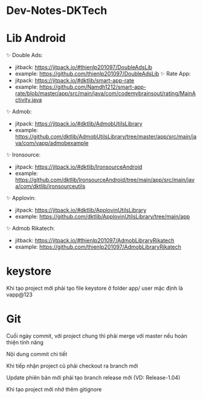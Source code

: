 # Dev-Notes-DKTech

# Lib Android
✨ Double Ads: 
- jitback: https://jitpack.io/#thienlp201097/DoubleAdsLib
- example: https://github.com/thienlp201097/DoubleAdsLib
✨ Rate App:
- jitpack: https://jitpack.io/#dktlib/smart-app-rate
- example: https://github.com/Namdh1212/smart-app-rate/blob/master/app/src/main/java/com/codemybrainsout/rating/MainActivity.java

✨ Admob:
- jitpack: https://jitpack.io/#dktlib/AdmobUtilsLibrary
- example: https://github.com/dktlib/AdmobUtilsLibrary/tree/master/app/src/main/java/com/vapp/admobexample

✨ Ironsource: 
- jitpack: https://jitpack.io/#dktlib/IronsourceAndroid
- example: https://github.com/dktlib/IronsourceAndroid/tree/main/app/src/main/java/com/dktlib/ironsourceutils

✨ Applovin: 
- jitpack: https://jitpack.io/#dktlib/ApplovinUtilsLibrary
- example: https://github.com/dktlib/ApplovinUtilsLibrary/tree/main/app

✨ Admob Rikatech: 
- jitback: https://jitpack.io/#thienlp201097/AdmobLibraryRikatech
- example: https://github.com/thienlp201097/AdmobLibraryRikatech
# keystore
Khi tạo project mới phải tạo file keystore ở folder app/
user mặc định là vapp@123

# Git
Cuối ngày commit, với project chung thì phải merge với master nếu hoàn thiện tính năng

Nội dung commit chi tiết

Khi tiếp nhận project cũ phải checkout ra branch mới

Update phiên bản mới phải tạo branch release mới (VD: Release-1.04)

Khi tạo project mới nhớ thêm gitignore



